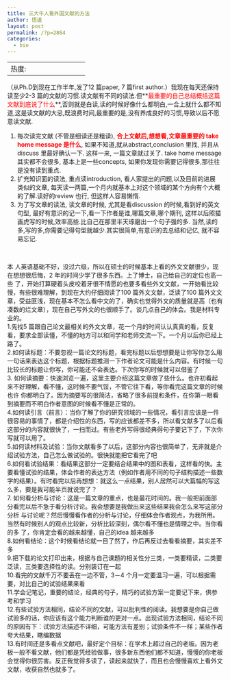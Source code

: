 ```yaml
---
title: 三大牛人看外国文献的方法
author: 悟道
layout: post
permalink: /?p=2864
categories:
  - bio
---
```

<table>
  <tr cellpadding=0><td>
    热度:
  </td><td cellpadding=0><img src='http://210.75.224.29/wordpress/wp-content/plugins/statpresscn/images/sun.gif' width=10 height=10 border=0 /></td><td cellpadding=0><img src='http://210.75.224.29/wordpress/wp-content/plugins/statpresscn/images/sun_dark.gif' width=10 height=10 border=0 /></td><td cellpadding=0><img src='http://210.75.224.29/wordpress/wp-content/plugins/statpresscn/images/sun_dark.gif' width=10 height=10 border=0 /></td><td cellpadding=0><img src='http://210.75.224.29/wordpress/wp-content/plugins/statpresscn/images/sun_dark.gif' width=10 height=10 border=0 /></td><td cellpadding=0><img src='http://210.75.224.29/wordpress/wp-content/plugins/statpresscn/images/sun_dark.gif' width=10 height=10 border=0 /></td></tr>
</table>

（从Ph.D到现在工作半年,发了12 篇paper, 7 篇first author.）我现在每天还保持读至少2-3 篇的文献的习惯.读文献有不同的读法.但**<span style="color: #ff0000;">最重要的自己总结概括这篇文献到底说了什么</span>**,否则就是白读,读的时候好像什么都明白,一合上就什么都不知道,这是读文献的大忌,既浪费时间,最重要的是,没有养成良好的习惯,导致以后不愿意读文献.  
1. 每次读完文献 (不管是细读还是粗读), <span style="color: #ff0000;"><strong>合上文献后,想想看,文章最重要的 take home message 是什么</strong></span>, 如果不知道,就从abstract,conclusion 里找, 并且从discuss 里最好确认一下. 这样一来, 一篇文章就过关了. take home message 其实都不会很多, 基本上是一些concepts, 如果你发现你需要记得很多,那往往是没有读到重点.  
2. 扩充知识面的读法, 重点读introduction, 看人家提出的问题,以及目前的进展 类似的文章, 每天读一两篇,一个月内就基本上对这个领域的某个方向有个大概的了解.读好的review 也行, 但这样人容易懒惰.  
3. 为了写文章的读法, 读文章的时候, 尤其是看discussion 的时候,看到好的英文句型, 最好有意识的记一下,看一下作者是谁,哪篇文章,哪个期刊, 这样以后照猫画虎写的时候,效率高些.比自己在那里半天琢磨出一个句子强的多. 当然,读的多,写的多,你需要记得句型就越少.其实很简单,有意识的去总结和记亿, 就不容易忘记.

&nbsp;

本 人英语基础不好，没过六级，所以在硕士的时候基本上看的外文文献很少，现在想想很后悔，2 年的时间少学了很多东西。上了博士，自己给自己的定位也高一些 了，开始打算硬着头皮咬着牙很不情愿的也要多看些外文文献，一开始看比较慢，有些很难理解，到现在大约仔细阅读了100 篇外文文献，泛读了100 篇外文文 章，受益匪浅，现在基本不怎么看中文的了，确实也觉得外文的质量就是高（也有凑数的烂文章），现在自己写外文的也很顺手了。谈几点自己的体会。我是材料专 业的。  
1.先找5 篇跟自己论文最相关的外文文章，花一个月的时间认认真真的看，反复看，要求全部读懂，不懂的地方可以和同学和老师交流一下。一个月以后你已经上路了。  
2.如何读标题：不要忽视一篇论文的标题，看完标题以后想想要是让你写你怎么用一句话来表达这个标题，根据标题推测一下作者论文可能是什么内容。有时候一句比较长的标题让你写，你可能还不会表达。下次你写的时候就可以借鉴了  
3. 如何读摘要：快速浏览一遍，这里主要介绍这篇文章做了些什么。也许初看起来不好理解，看不懂，这时候不要气馁，不管它往下看，等你看完这篇文章的时候也许 你都明白了。因为摘要写的很简洁，省略了很多前提和条件，在你第一眼看到摘要而不明白作者意图的时候看不懂是正常的。  
4.如何读引言（前言）：当你了解了你的研究领域的一些情况，看引言应该是一件很容易的事情了，都是介绍性的东西，写的应该都差不多，所以看文献多了以后看这部分的内容就很快了，一扫而过。有些老外写得很经典得句子要记下了，下次你写就可以用了。  
5.如何读材料及试验：当你文献看多了以后，这部分内容也很简单了，无非就是介绍试验方法，自己怎么做试验的。很快就能把它看完了吧  
6.如何看试验结果：看结果这部分一定要结合结果中的图和表看，这样看的快。主要看懂试验的结果，体会作者的表达方法（例如作者用不同的句子结构描述一些数字的结果）。有时看完以后再想想：就这么一点结果，别人居然可以大篇幅的写这么多，要是我可能半页就说完了？  
7. 如何看分析与讨论：这是一篇文章的重点，也是最花时间的。我一般把前面部分看完以后不急于看分析讨论。我会想要是我做出来这些结果我会怎么来写这部分分析 与讨论呢？然后慢慢看作者的分析与讨论，仔细体会作者观点，为我所用。当然有时候别人的观点比较新，分析比较深刻，偶尔看不懂也是情理之中。当你看的多 了，你肯定会看的越来越懂，自己的idea 越来越多  
8.如何看结论：这个时候看结论就一目了然了，作后再反过去看看摘要，其实差不多  
9.把下载的论文打印出来，根据与自己课题的相关性分三类，一类要精读，二类要泛读，三类要选择性的读。分别装订在一起  
10.看完的文献千万不要丢在一边不管，3－4 个月一定要温习一遍，可以根据需要，对比自己的试验结果来看  
11.学会记笔记，重要的结论，经典的句子，精巧的试验方案一定要记下来，供参考和学习  
12.有些试验方法相同，结论不同的文献，可以批判性的阅读。我想要是你自己做试验多的话，你应该有这个能力判断谁的更对一点。出现试验方法相同，结论不同的原因有下：试验方法描述不详细，可能方法有差别；试验条件不一样；某些作者夸大结果，瞎编数据  
13.有时间还是多看点文献吧，最好定个目标：在学术上超过自己的老板。因为老板一般不看文献，他们都是凭经验做事，很多新东西他们都不知道，慢慢的你老板会觉得你很厉害。反正我觉得多读了，读起来就快了，而且也会慢慢喜欢上看外文文献，收获自然也就多了。